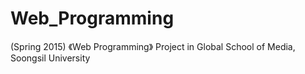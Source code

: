 # Web_Programming
(Spring 2015) 《Web Programming》 Project in Global School of Media, Soongsil University
